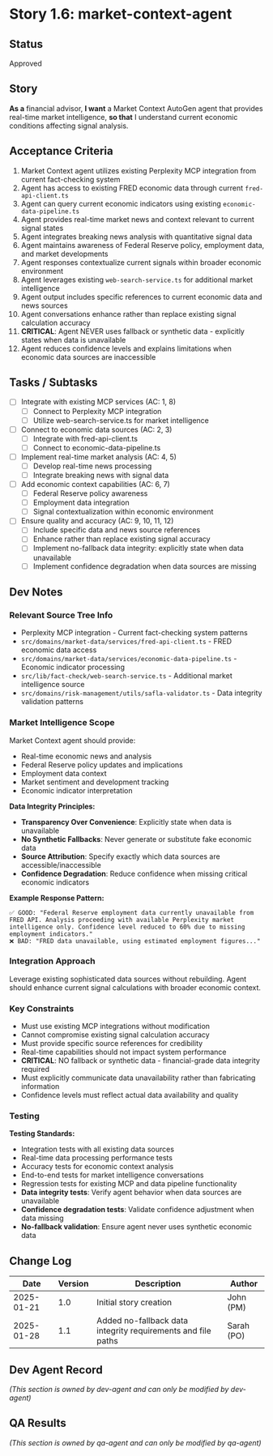 # Story 1.6: market-context-agent

## Status
Approved

## Story
**As a** financial advisor,
**I want** a Market Context AutoGen agent that provides real-time market intelligence,
**so that** I understand current economic conditions affecting signal analysis.

## Acceptance Criteria
1. Market Context agent utilizes existing Perplexity MCP integration from current fact-checking system
2. Agent has access to existing FRED economic data through current `fred-api-client.ts`
3. Agent can query current economic indicators using existing `economic-data-pipeline.ts`
4. Agent provides real-time market news and context relevant to current signal states
5. Agent integrates breaking news analysis with quantitative signal data
6. Agent maintains awareness of Federal Reserve policy, employment data, and market developments
7. Agent responses contextualize current signals within broader economic environment
8. Agent leverages existing `web-search-service.ts` for additional market intelligence
9. Agent output includes specific references to current economic data and news sources
10. Agent conversations enhance rather than replace existing signal calculation accuracy
11. **CRITICAL**: Agent NEVER uses fallback or synthetic data - explicitly states when data is unavailable
12. Agent reduces confidence levels and explains limitations when economic data sources are inaccessible

## Tasks / Subtasks
- [ ] Integrate with existing MCP services (AC: 1, 8)
  - [ ] Connect to Perplexity MCP integration
  - [ ] Utilize web-search-service.ts for market intelligence
- [ ] Connect to economic data sources (AC: 2, 3)
  - [ ] Integrate with fred-api-client.ts
  - [ ] Connect to economic-data-pipeline.ts
- [ ] Implement real-time market analysis (AC: 4, 5)
  - [ ] Develop real-time news processing
  - [ ] Integrate breaking news with signal data
- [ ] Add economic context capabilities (AC: 6, 7)
  - [ ] Federal Reserve policy awareness
  - [ ] Employment data integration
  - [ ] Signal contextualization within economic environment
- [ ] Ensure quality and accuracy (AC: 9, 10, 11, 12)
  - [ ] Include specific data and news source references
  - [ ] Enhance rather than replace existing signal accuracy
  - [ ] Implement no-fallback data integrity: explicitly state when data unavailable
  - [ ] Implement confidence degradation when data sources are missing

## Dev Notes

### Relevant Source Tree Info
- Perplexity MCP integration - Current fact-checking system patterns
- `src/domains/market-data/services/fred-api-client.ts` - FRED economic data access
- `src/domains/market-data/services/economic-data-pipeline.ts` - Economic indicator processing
- `src/lib/fact-check/web-search-service.ts` - Additional market intelligence source
- `src/domains/risk-management/utils/safla-validator.ts` - Data integrity validation patterns

### Market Intelligence Scope
Market Context agent should provide:
- Real-time economic news and analysis
- Federal Reserve policy updates and implications
- Employment data context
- Market sentiment and development tracking
- Economic indicator interpretation

**Data Integrity Principles:**
- **Transparency Over Convenience**: Explicitly state when data is unavailable
- **No Synthetic Fallbacks**: Never generate or substitute fake economic data
- **Source Attribution**: Specify exactly which data sources are accessible/inaccessible
- **Confidence Degradation**: Reduce confidence when missing critical economic indicators

**Example Response Pattern:**
```
✅ GOOD: "Federal Reserve employment data currently unavailable from FRED API. Analysis proceeding with available Perplexity market intelligence only. Confidence level reduced to 60% due to missing employment indicators."
❌ BAD: "FRED data unavailable, using estimated employment figures..."
```

### Integration Approach
Leverage existing sophisticated data sources without rebuilding. Agent should enhance current signal calculations with broader economic context.

### Key Constraints
- Must use existing MCP integrations without modification
- Cannot compromise existing signal calculation accuracy
- Must provide specific source references for credibility
- Real-time capabilities should not impact system performance
- **CRITICAL**: NO fallback or synthetic data - financial-grade data integrity required
- Must explicitly communicate data unavailability rather than fabricating information
- Confidence levels must reflect actual data availability and quality

### Testing
**Testing Standards:**
- Integration tests with all existing data sources
- Real-time data processing performance tests
- Accuracy tests for economic context analysis
- End-to-end tests for market intelligence conversations
- Regression tests for existing MCP and data pipeline functionality
- **Data integrity tests**: Verify agent behavior when data sources are unavailable
- **Confidence degradation tests**: Validate confidence adjustment when data missing
- **No-fallback validation**: Ensure agent never uses synthetic economic data

## Change Log
| Date | Version | Description | Author |
|------|---------|-------------|---------|
| 2025-01-21 | 1.0 | Initial story creation | John (PM) |
| 2025-01-28 | 1.1 | Added no-fallback data integrity requirements and file paths | Sarah (PO) |

## Dev Agent Record
_(This section is owned by dev-agent and can only be modified by dev-agent)_

## QA Results
_(This section is owned by qa-agent and can only be modified by qa-agent)_
